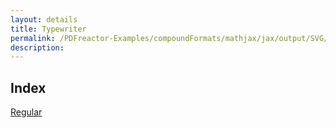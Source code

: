 ```yaml
---
layout: details
title: Typewriter
permalink: /PDFreactor-Examples/compoundFormats/mathjax/jax/output/SVG/fonts/TeX/Typewriter/
description: 
---
```


## Index
<div class="boxes">
                            <a href="/compare.html2pdf.tools/PDFreactor-Examples/compoundFormats/mathjax/jax/output/SVG/fonts/TeX/Typewriter/Regular/">
                                Regular
                            </a>
</div>



